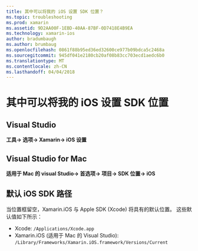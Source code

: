 ```yaml
---
title: 其中可以将我的 iOS 设置 SDK 位置？
ms.topic: troubleshooting
ms.prod: xamarin
ms.assetid: 9D2AA00F-1EBD-40AA-87BF-0D7418E4B9EA
ms.technology: xamarin-ios
author: bradumbaugh
ms.author: brumbaug
ms.openlocfilehash: 0861f88b95ed36ed32600ce977b09bdca5c2468a
ms.sourcegitcommit: 945df041e2180cb20af08b83cc703ecd1aedc6b0
ms.translationtype: MT
ms.contentlocale: zh-CN
ms.lasthandoff: 04/04/2018
---
```

# <a name="where-can-i-set-my-ios-sdk-locations"></a>其中可以将我的 iOS 设置 SDK 位置

## <a name="visual-studio"></a>Visual Studio
**工具-> 选项-> Xamarin-> iOS 设置**

## <a name="visual-studio-for-mac"></a>Visual Studio for Mac
**适用于 Mac 的 visual Studio-> 首选项-> 项目-> SDK 位置-> iOS**

## <a name="default-ios-sdk-paths"></a>默认 iOS SDK 路径
当位置框留空，Xamarin.iOS 与 Apple SDK (Xcode) 将具有的默认位置。 这些默认值如下所示：

- Xcode: `/Applications/Xcode.app`
- Xamarin.iOS (适用于 Mac 的 Visual Studio): `/Library/Frameworks/Xamarin.iOS.framework/Versions/Current`

